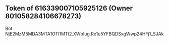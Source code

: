 ## Token of 616339007105925126 (Owner 801058284106678273)

Bot NjE2MzM5MDA3MTA1OTI1MTI2.XWbIug.Re1u5YFBQDSxgWwp24HFj1_SJAk